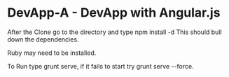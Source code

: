 DevApp-A - DevApp with Angular.js
========

After the Clone go to the directory and type npm install -d This should bull down the dependencies.

Ruby may need to be installed.

To Run type grunt serve, if it fails to start try grunt serve --force.
